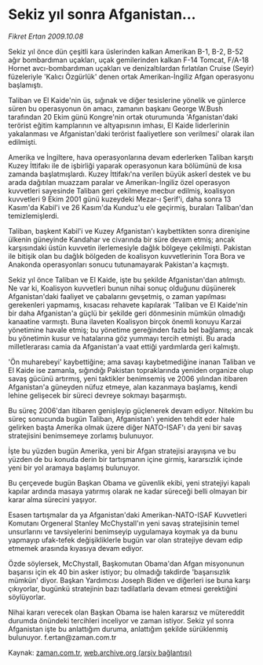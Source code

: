 # Sekiz yıl sonra Afganistan...

*Fikret Ertan 2009.10.08*

<tr><td class="metin" colspan="2" style="padding-top: 20px; padding-left: 5px; padding-right: 10px;">Sekiz yıl önce dün çeşitli kara üslerinden kalkan Amerikan B-1, B-2, B-52 ağır bombardıman uçakları, uçak gemilerinden kalkan F-14 Tomcat, F/A-18 Hornet avcı-bombardıman uçakları ve denizaltılardan fırlatılan Cruise (Seyir) füzeleriyle 'Kalıcı Özgürlük' denen ortak Amerikan-İngiliz Afgan operasyonu başlamıştı.</td></tr><tr><td class="metin" colspan="2" style="padding-top: 20px; padding-left: 5px; padding-right: 10px;"><p> Taliban ve El Kaide'nin üs, sığınak ve diğer tesislerine yönelik ve günlerce süren bu operasyonun ön amacı, zamanın başkanı George W.Bush tarafından 20 Ekim günü Kongre'nin ortak oturumunda 'Afganistan'daki terörist eğitim kamplarının ve altyapısının imhası, El Kaide liderlerinin yakalanması ve Afganistan'daki terörist faaliyetlere son verilmesi' olarak ilan edilmişti.
<p> Amerika ve İngiltere, hava operasyonlarına devam ederlerken Taliban karşıtı Kuzey İttifakı ile de işbirliği yaparak operasyonun kara bölümünü de kısa zamanda başlatmışlardı. Kuzey İttifakı'na verilen büyük askerî destek ve bu arada dağıtılan muazzam paralar ve Amerikan-İngiliz özel operasyon kuvvetleri sayesinde Taliban geri çekilmeye mecbur edilmiş, koalisyon kuvvetleri 9 Ekim 2001 günü kuzeydeki Mezar-ı Şerif'i, daha sonra 13 Kasım'da Kabil'i ve 26 Kasım'da Kunduz'u ele geçirmiş, buraları Taliban'dan temizlemişlerdi.
<p> Taliban, başkent Kabil'i ve Kuzey Afganistan'ı kaybettikten sonra direnişine ülkenin güneyinde Kandahar ve civarında bir süre devam etmiş; ancak karşısındaki üstün kuvvetin ilerlemesiyle dağlık bölgeye çekilmişti. Pakistan ile bitişik olan bu dağlık bölgeden de koalisyon kuvvetlerinin Tora Bora ve Anakonda operasyonları sonucu tutunamayarak Pakistan'a kaçmıştı.
<p> Sekiz yıl önce Taliban ve El Kaide, işte bu şekilde Afganistan'dan atılmıştı. Ne var ki, Koalisyon kuvvetleri bunun nihai sonuç olduğunu düşünerek Afganistan'daki faaliyet ve çabalarını gevşetmiş, o zaman yapılması gerekenleri yapmamış, kısacası rehavete kapılarak 'Taliban ve El Kaide'nin bir daha Afganistan'a güçlü bir şekilde geri dönmesinin mümkün olmadığı kanaatine varmıştı. Buna ilaveten Koalisyon birçok önemli konuyu Karzai yönetimine havale etmiş; bu yönetime gereğinden fazla bel bağlamış; ancak bu yönetimin kusur ve hatalarına göz yummayı tercih etmişti. Bu arada milletlerarası camia da Afganistan'a vaat ettiği yardımlarda geri kalmıştı.
<p> 'Ön muharebeyi' kaybettiğine; ama savaşı kaybetmediğine inanan Taliban ve El Kaide ise zamanla, sığındığı Pakistan topraklarında yeniden organize olup savaş gücünü artırmış, yeni taktikler benimsemiş ve 2006 yılından itibaren Afganistan'a güneyden nüfuz etmeye, alan kazanmaya başlamış, kendi lehine gelişecek bir süreci devreye sokmayı başarmıştı.
<p> Bu süreç 2006'dan itibaren genişleyip güçlenerek devam ediyor. Nitekim bu süreç sonucunda bugün Taliban, Afganistan'ı yeniden tehdit eder hale gelirken başta Amerika olmak üzere diğer NATO-ISAF'ı da yeni bir savaş stratejisini benimsemeye zorlamış bulunuyor.
<p> İşte bu yüzden bugün Amerika, yeni bir Afgan stratejisi arayışına ve bu yüzden de bu konuda derin bir tartışmanın içine girmiş, kararsızlık içinde yeni bir yol aramaya başlamış bulunuyor.
<p> Bu çerçevede bugün Başkan Obama ve güvenlik ekibi, yeni stratejiyi kapalı kapılar ardında masaya yatırmış olarak ne kadar süreceği belli olmayan bir karar alma sürecini yaşıyor.
<p> Esasen tartışmalar da ya Afganistan'daki Amerikan-NATO-ISAF Kuvvetleri Komutanı Orgeneral Stanley McChystall'ın yeni savaş stratejisinin temel unsurlarını ve tavsiyelerini benimseyip uygulamaya koymak ya da bunu yapmayıp ufak-tefek değişikliklerle bugün var olan stratejiye devam edip etmemek arasında kıyasıya devam ediyor.
<p> Özde söylersek, McChystall, Başkomutan Obama'dan Afgan misyonunun başarısı için ek 40 bin asker istiyor; bu olmadığı takdirde 'başarısızlık mümkün' diyor. Başkan Yardımcısı Joseph Biden ve diğerleri ise buna karşı çıkıyorlar, bugünkü stratejinin bazı tadilatlarla devam etmesi gerektiğini söylüyorlar.
<p> Nihai kararı verecek olan Başkan Obama ise halen kararsız ve mütereddit durumda önündeki tercihleri inceliyor ve zaman istiyor. Sekiz yıl sonra Afganistan işte bu anlattığım duruma, anlattığım şekilde sürüklenmiş bulunuyor. f.ertan@zaman.com.tr<br/></p></p></p></p></p></p></p></p></p></p></p></td></tr>

Kaynak: [zaman.com.tr](http://zaman.com.tr/yazar.do?yazino=900696), [web.archive.org (arşiv bağlantısı)](http://web.archive.org/web/20091026002723/http://www.zaman.com.tr:80/yazar.do?yazino=900696)
